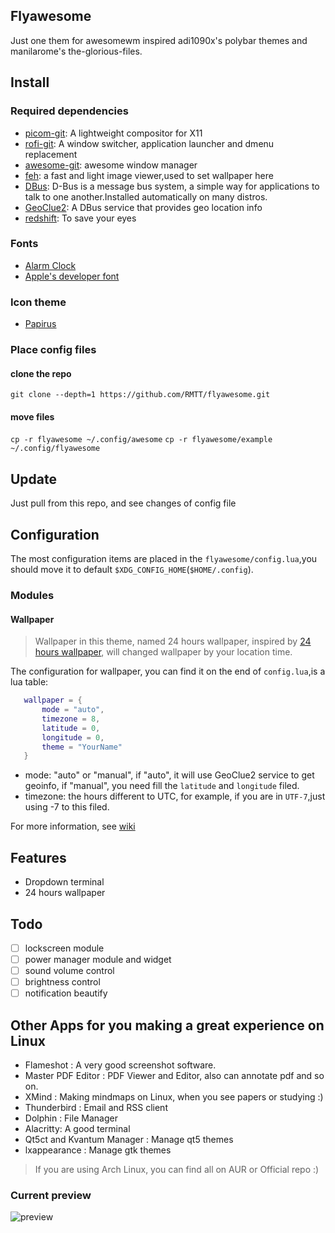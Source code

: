 ## Flyawesome
Just one them for awesomewm inspired adi1090x's polybar themes and manilarome's the-glorious-files.

## Install
### Required dependencies
+ [picom-git](https://github.com/yshui/picom): A lightweight compositor for X11 
+ [rofi-git](https://github.com/davatorium/rofi): A window switcher, application launcher and dmenu replacement 
+ [awesome-git](https://github.com/awesomeWM/awesome): awesome window manager
+ [feh](https://feh.finalrewind.org/): a fast and light image viewer,used to set wallpaper here
+ [DBus](https://www.freedesktop.org/wiki/Software/dbus/): D-Bus is a message bus system, a simple way for applications to talk to one another.Installed automatically on many distros.
+ [GeoClue2](https://gitlab.freedesktop.org/geoclue/geoclue/-/wikis/home): A DBus service that provides geo location info
+ [redshift](https://github.com/jonls/redshift): To save your eyes
### Fonts
+ [Alarm Clock](https://www.dafont.com/alarm-clock.font)
+ [Apple's developer font](https://developer.apple.com/fonts/)

### Icon theme
+ [Papirus](https://github.com/PapirusDevelopmentTeam/papirus-icon-theme)
### Place config files
#### clone the repo
`git clone --depth=1 https://github.com/RMTT/flyawesome.git`
#### move files
`cp -r flyawesome ~/.config/awesome`
`cp -r flyawesome/example ~/.config/flyawesome`

## Update
Just pull from this repo, and see changes of config file

## Configuration
The most configuration items are placed in the `flyawesome/config.lua`,you should 
move it to default `$XDG_CONFIG_HOME`(`$HOME/.config`).

### Modules
#### Wallpaper
> Wallpaper in this theme, named 24 hours wallpaper, inspired by 
>[24 hours wallpaper](https://github.com/t1m0thyj/WinDynamicDesktop),
>will changed wallpaper by your location time.

The configuration for wallpaper, you can find it on the end of `config.lua`,is
 a lua table:
 ```lua
    wallpaper = {
        mode = "auto",
        timezone = 8,
        latitude = 0,
        longitude = 0,
        theme = "YourName"
    }
 ```
+ mode: "auto" or "manual", if "auto", it will use GeoClue2 service to get geoinfo, if "manual", you need fill the 
`latitude` and `longitude` filed.
+ timezone: the hours different to UTC, for example, if you are in `UTF-7`,just using -7 to this filed.

For more information, see [wiki](https://github.com/RMTT/flyawesome/wiki/Wallpaper-themes)
## Features
+ Dropdown terminal
+ 24 hours wallpaper

## Todo
- [ ] lockscreen module
- [ ] power manager module and widget
- [ ] sound volume control
- [ ] brightness control
- [ ] notification beautify

## Other Apps for you making a great experience on Linux
+ Flameshot : A very good screenshot software.
+ Master PDF Editor : PDF Viewer and Editor, also can annotate pdf and so on.
+ XMind : Making mindmaps on Linux, when you see papers or studying :)
+ Thunderbird : Email and RSS client
+ Dolphin : File Manager
+ Alacritty: A good terminal
+ Qt5ct and Kvantum Manager : Manage qt5 themes
+ lxappearance : Manage gtk themes
> If you are using Arch Linux, you can find all on AUR or Official repo :)
### Current preview
![preview](https://i.imgur.com/TAvg49h.png)

